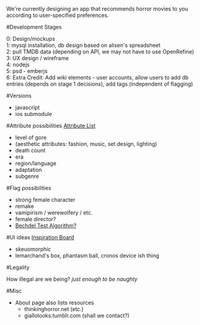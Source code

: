 We're currently designing an app that recommends horror movies to you according to user-specified preferences.  
  
#Development Stages 

0: Design/mockups  
1: mysql installation, db design based on alisen's spreadsheet  
2: pull TMDB data (depending on API, we may not have to use OpenRefine)  
3: UX design / wireframe  
4: nodejs  
5: psd - emberjs  
6: Extra Credit: Add wiki elements - user accounts, allow users to add db entries (depends on stage 1 decisions), add tags (independent of flagging)  

#Versions

- javascript
- ios submodule

#Attribute possibilities
[Attribute List](attr.md)
- level of gore
- (aesthetic attributes: fashion, music, set design, lighting)
- death count
- era
- region/language
- adaptation
- subgenre

#Flag possibilities
- strong female character
- remake
- vamipirism / werewolfery / etc.  
- female director?
- [Bechdel Test Algorithm?](https://en.wikipedia.org/wiki/Bechdel_test)

#UI ideas
[Inspiration Board](inspo.md)
- skeuomorphic 
- lemarchand's box, phantasm ball, cronos device ish thing

#Legality

How illegal are we being?  _just enough to be naughty_ 

#Misc
- About page also lists resources
    - thinkinghorror.net (etc.)
    - giallolooks.tumblr.com (shall we contact?)
  


